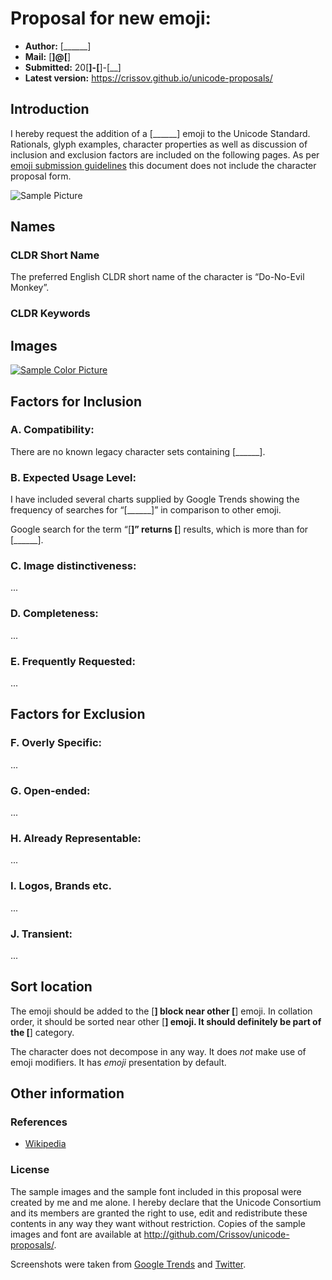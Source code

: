 Proposal for new emoji: 
=========================================

- **Author:** [______]
- **Mail:** [______]@[______]
- **Submitted:** 20[__]-[__]-[__]
- **Latest version:** https://crissov.github.io/unicode-proposals/

Introduction
------------

I hereby request the addition of a [______] emoji to the Unicode Standard. Rationals, glyph examples, character properties as well as discussion of inclusion and exclusion factors are included on the following pages.
As per [emoji submission guidelines](http://www.unicode.org/emoji/selection.html#submission) this document does not include the character proposal form.

![Sample Picture](.png)

Names
--------------------

### CLDR Short Name

The preferred English CLDR short name of the character is “Do-No-Evil Monkey”. 

### CLDR Keywords



Images
----------------

[![Sample Color Picture](emojitwo_e000.72px.png)](emojitwo_e000.svg)

Factors for Inclusion
---------------------

### A. Compatibility:

There are no known legacy character sets containing [______].

### B. Expected Usage Level: 

I have included several charts supplied by Google Trends showing the frequency of searches for “[______]” in comparison to other emoji. 

Google search for the term “[______]” returns [______] results, which is more than for [______].

### C. Image distinctiveness: 

...

### D. Completeness:

...

### E. Frequently Requested:

...

Factors for Exclusion
---------------------

### F. Overly Specific:

...

### G. Open-ended:

...

### H. Already Representable:

...

### I. Logos, Brands etc.

...

### J. Transient:

...

Sort location
-------------

The emoji should be added to the [______] block near other [______] emoji. 
In collation order, it should be sorted near other [______] emoji. 
It should definitely be part of the [______] category.

The character does not decompose in any way. It does *not* make use of emoji modifiers. 
It has *emoji* presentation by default. 

Other information
-----------------

### References

- [Wikipedia]

[Wikipedia]: https://en.wikipedia.org/wiki/

### License

The sample images and the sample font included in this proposal were created by me and me alone. 
I hereby declare that the Unicode Consortium and its members are granted the right to use, edit and redistribute these contents in any way they want without restriction.
Copies of the sample images and font are available at 
<http://github.com/Crissov/unicode-proposals/>.

Screenshots were taken from [Google Trends](https://www.google.com/trends/) and [Twitter](https://twitter.com).
